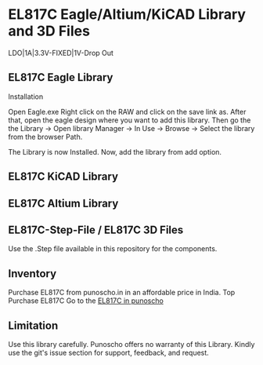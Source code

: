 # EL817C Eagle/Altium/KiCAD Library and 3D Files

LDO|1A|3.3V-FIXED|1V-Drop Out

## EL817C Eagle Library 

Installation

Open Eagle.exe
Right click on the RAW and click on the save link as. After that, open the eagle design where you want to add this library.  Then go the the Library -> Open library Manager -> In Use -> Browse -> Select the library from the browser Path.

The Library is now Installed. Now, add the library from add option.

## EL817C KiCAD Library 

## EL817C Altium Library 

## EL817C-Step-File / EL817C 3D Files
Use the .Step file available in this repository for the components. 

## Inventory

Purchase EL817C from punoscho.in in an affordable price in India. Top Purchase EL817C
Go to the [EL817C in punoscho](https://punoscho.in/product/ams1117-3v3-1a-ldo/)

## Limitation
Use this library carefully. Punoscho offers no warranty of this Library. Kindly use the git's issue section for support, feedback, and request.